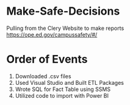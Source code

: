 # Make-Safe-Decisions
Pulling from the Clery Website to make reports
https://ope.ed.gov/campussafety/#/

# Order of Events
1. Downloaded .csv files 
2. Used Visual Studio and Built ETL Packages
3. Wrote SQL for Fact Table using SSMS
4. Utilized code to import with Power BI
